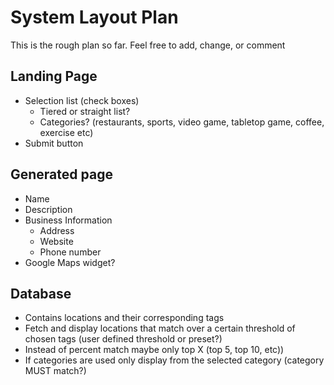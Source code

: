 # System Layout Plan

This is the rough plan so far. Feel free to add, change, or comment


## Landing Page
- Selection list (check boxes)
	- Tiered or straight list?
	- Categories? (restaurants, sports, video game, tabletop game, coffee, exercise etc)
- Submit button
	
## Generated page
- Name
- Description
- Business Information 
	- Address
	- Website
	- Phone number
- Google Maps widget?
	
## Database
- Contains locations and their corresponding tags
- Fetch and display locations that match over a certain threshold of chosen tags (user defined threshold or preset?)
- Instead of percent match maybe only top X (top 5, top 10, etc))
- If categories are used only display from the selected category (category MUST match?)
	
